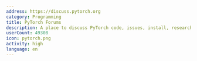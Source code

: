 ```yaml
---
address: https://discuss.pytorch.org
category: Programming
title: PyTorch Forums
description: A place to discuss PyTorch code, issues, install, research
userCount: 49308
icon: pytorch.png
activity: high
language: en
---
```

